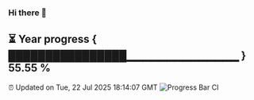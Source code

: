 ### Hi there 👋
⏳ Year progress { ████████████████▁▁▁▁▁▁▁▁▁▁▁▁▁▁ } 55.55 %
---
⏰ Updated on Tue, 22 Jul 2025 18:14:07 GMT
![Progress Bar CI](https://github.com/Moyi321/Moyi321/workflows/Progress%20Bar%20CI/badge.svg)
